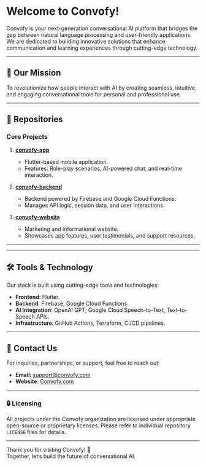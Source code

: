 # Welcome to Convofy!  

Convofy is your next-generation conversational AI platform that bridges the gap between natural language processing and user-friendly applications. We are dedicated to building innovative solutions that enhance communication and learning experiences through cutting-edge technology.  

---

## 🚀 Our Mission  
To revolutionize how people interact with AI by creating seamless, intuitive, and engaging conversational tools for personal and professional use.  

---

## 📂 Repositories  

### **Core Projects**  
1. **[convofy-app](https://github.com/Convofy/convofy-app)**  
   - Flutter-based mobile application.  
   - Features: Role-play scenarios, AI-powered chat, and real-time interaction.  

2. **[convofy-backend](https://github.com/Convofy/convofy-backend)**  
   - Backend powered by Firebase and Google Cloud Functions.  
   - Manages API logic, session data, and user interactions.  

3. **[convofy-website](https://github.com/Convofy/convofy-website)**  
   - Marketing and informational website.  
   - Showcases app features, user testimonials, and support resources.  

---
<!--
## 🌟 Get Involved  

Convofy is a growing platform, and we welcome contributions, feedback, and collaboration!  
Here’s how you can get started:  
1. **Explore the Repositories**: Each project has its own `README.md` for setup and contribution guidelines.  
2. **Open Issues**: Found a bug or have a feature request? Let us know in the respective repo’s issue tracker.  
3. **Join Discussions**: Participate in discussions to help shape the future of Convofy.  
-->
---

## 🛠️ Tools & Technology  

Our stack is built using cutting-edge tools and technologies:  
- **Frontend**: Flutter.  
- **Backend**: Firebase, Google Cloud Functions.  
- **AI Integration**: OpenAI GPT, Google Cloud Speech-to-Text, Text-to-Speech APIs.  
- **Infrastructure**: GitHub Actions, Terraform, CI/CD pipelines.  

---

## 📧 Contact Us  

For inquiries, partnerships, or support, feel free to reach out:  
- **Email**: support@convofy.com  
- **Website**: [Convofy.com](https://convofy.com)  

---

### 🔒 Licensing  

All projects under the Convofy organization are licensed under appropriate open-source or proprietary licenses. Please refer to individual repository `LICENSE` files for details.  

---

Thank you for visiting Convofy! 🌟  
Together, let’s build the future of conversational AI.  
